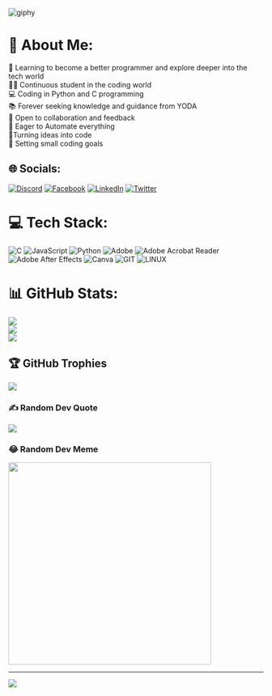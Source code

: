 ![giphy](https://github.com/DaBetterman/DaBetterman/assets/132385265/4f43c7d0-e9f5-4ec8-96be-9c0877fc3cbd)


# 💫 About Me:
🌱 Learning to become a better programmer and explore deeper into the tech world<br>👨‍💻 Continuous student in the coding world<br>💻 Coding in Python and C programming<br>📚 Forever seeking knowledge and guidance from YODA<br>💬 Open to collaboration and feedback<br>🚀 Eager to Automate everything<br>📝Turning ideas into code<br>🎯 Setting small coding goals



## 🌐 Socials:
[![Discord](https://img.shields.io/badge/Discord-%237289DA.svg?logo=discord&logoColor=white)](https://discord.gg/discordapp.com/users/1098543907354181702) [![Facebook](https://img.shields.io/badge/Facebook-%231877F2.svg?logo=Facebook&logoColor=white)](https://facebook.com/https://www.facebook.com/ebrahim.rhode.5) [![LinkedIn](https://img.shields.io/badge/LinkedIn-%230077B5.svg?logo=linkedin&logoColor=white)](https://linkedin.com/in/https://www.linkedin.com/in/ebrahim-rhode/) [![Twitter](https://img.shields.io/badge/Twitter-%231DA1F2.svg?logo=Twitter&logoColor=white)](https://twitter.com/https://twitter.com/Da_Betterman) 

# 💻 Tech Stack:
![C](https://img.shields.io/badge/c-%2300599C.svg?style=for-the-badge&logo=c&logoColor=white) ![JavaScript](https://img.shields.io/badge/javascript-%23323330.svg?style=for-the-badge&logo=javascript&logoColor=%23F7DF1E) ![Python](https://img.shields.io/badge/python-3670A0?style=for-the-badge&logo=python&logoColor=ffdd54) ![Adobe](https://img.shields.io/badge/adobe-%23FF0000.svg?style=for-the-badge&logo=adobe&logoColor=white) ![Adobe Acrobat Reader](https://img.shields.io/badge/Adobe%20Acrobat%20Reader-EC1C24.svg?style=for-the-badge&logo=Adobe%20Acrobat%20Reader&logoColor=white) ![Adobe After Effects](https://img.shields.io/badge/Adobe%20After%20Effects-9999FF.svg?style=for-the-badge&logo=Adobe%20After%20Effects&logoColor=white) ![Canva](https://img.shields.io/badge/Canva-%2300C4CC.svg?style=for-the-badge&logo=Canva&logoColor=white) ![GIT](https://img.shields.io/badge/Git-fc6d26?style=for-the-badge&logo=git&logoColor=white) ![LINUX](https://img.shields.io/badge/Linux-FCC624?style=for-the-badge&logo=linux&logoColor=black)
# 📊 GitHub Stats:
![](https://github-readme-stats.vercel.app/api?username=DaBetterman&theme=tokyonight&hide_border=false&include_all_commits=true&count_private=true)<br/>
![](https://github-readme-streak-stats.herokuapp.com/?user=DaBetterman&theme=tokyonight&hide_border=false)<br/>
![](https://github-readme-stats.vercel.app/api/top-langs/?username=DaBetterman&theme=tokyonight&hide_border=false&include_all_commits=true&count_private=true&layout=compact)

## 🏆 GitHub Trophies
![](https://github-profile-trophy.vercel.app/?username=DaBetterman&theme=monokai&no-frame=false&no-bg=false&margin-w=4)

### ✍️ Random Dev Quote
![](https://quotes-github-readme.vercel.app/api?type=horizontal&theme=tokyonight)

### 😂 Random Dev Meme
<img src='https://randommeme-five.vercel.app/' style="height: 400px;"/>

---
[![](https://visitcount.itsvg.in/api?id=DaBetterman&icon=2&color=1)](https://visitcount.itsvg.in)

<!-- Proudly created with GPRM ( https://gprm.itsvg.in ) -->
